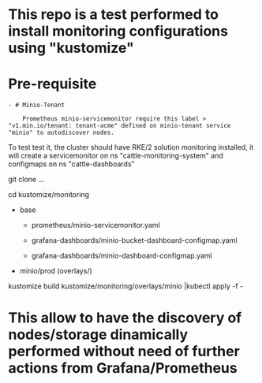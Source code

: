 
# This repo is a test performed to install monitoring configurations using "kustomize"

# Pre-requisite 

    - # Minio-Tenant

        Prometheus minio-servicemonitor require this label > "v1.min.io/tenant: tenant-acme" defined on minio-tenant service "minio" to autodiscover nodes.


To test test it, the cluster should have RKE/2 solution monitoring installed, it will create a servicemonitor on ns "cattle-monitoring-system" and configmaps on ns "cattle-dashboards"

git clone ...

cd kustomize/monitoring

 - base

   - prometheus/minio-servicemonitor.yaml

   - grafana-dashboards/minio-bucket-dashboard-configmap.yaml
   
   - grafana-dashboards/minio-dashboard-configmap.yaml

 - minio/prod  (overlays/)

kustomize build kustomize/monitoring/overlays/minio |kubectl apply  -f -

# This allow to have the discovery of nodes/storage dinamically performed without need of further actions from Grafana/Prometheus




